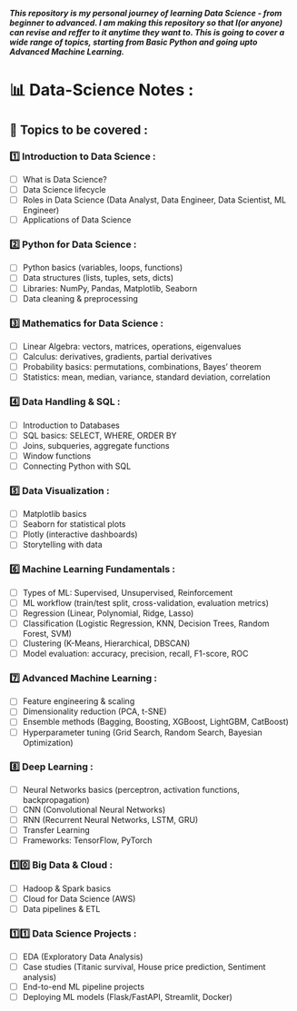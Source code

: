 ***This repository is my personal journey of learning Data Science - from beginner to advanced. I am making this repository so that I(or anyone) can revise and reffer to it anytime they want to. This is going to cover a wide range of topics, starting from Basic Python and going upto Advanced Machine Learning.***

# 📊 Data-Science Notes :

## 📂 Topics to be covered :

### 1️⃣ Introduction to Data Science :
- [ ] What is Data Science?  
- [ ] Data Science lifecycle  
- [ ] Roles in Data Science (Data Analyst, Data Engineer, Data Scientist, ML Engineer)  
- [ ] Applications of Data Science  

### 2️⃣ Python for Data Science : 
- [ ] Python basics (variables, loops, functions)  
- [ ] Data structures (lists, tuples, sets, dicts)  
- [ ] Libraries: NumPy, Pandas, Matplotlib, Seaborn  
- [ ] Data cleaning & preprocessing  

### 3️⃣ Mathematics for Data Science :
- [ ] Linear Algebra: vectors, matrices, operations, eigenvalues  
- [ ] Calculus: derivatives, gradients, partial derivatives  
- [ ] Probability basics: permutations, combinations, Bayes’ theorem  
- [ ] Statistics: mean, median, variance, standard deviation, correlation  

### 4️⃣ Data Handling & SQL :
- [ ] Introduction to Databases  
- [ ] SQL basics: SELECT, WHERE, ORDER BY  
- [ ] Joins, subqueries, aggregate functions  
- [ ] Window functions  
- [ ] Connecting Python with SQL  

### 5️⃣ Data Visualization : 
- [ ] Matplotlib basics  
- [ ] Seaborn for statistical plots  
- [ ] Plotly (interactive dashboards)  
- [ ] Storytelling with data  

### 6️⃣ Machine Learning Fundamentals :
- [ ] Types of ML: Supervised, Unsupervised, Reinforcement  
- [ ] ML workflow (train/test split, cross-validation, evaluation metrics)  
- [ ] Regression (Linear, Polynomial, Ridge, Lasso)  
- [ ] Classification (Logistic Regression, KNN, Decision Trees, Random Forest, SVM)  
- [ ] Clustering (K-Means, Hierarchical, DBSCAN)  
- [ ] Model evaluation: accuracy, precision, recall, F1-score, ROC  

### 7️⃣ Advanced Machine Learning : 
- [ ] Feature engineering & scaling  
- [ ] Dimensionality reduction (PCA, t-SNE)  
- [ ] Ensemble methods (Bagging, Boosting, XGBoost, LightGBM, CatBoost)  
- [ ] Hyperparameter tuning (Grid Search, Random Search, Bayesian Optimization)  

### 8️⃣ Deep Learning :
- [ ] Neural Networks basics (perceptron, activation functions, backpropagation)  
- [ ] CNN (Convolutional Neural Networks)  
- [ ] RNN (Recurrent Neural Networks, LSTM, GRU)  
- [ ] Transfer Learning  
- [ ] Frameworks: TensorFlow, PyTorch    

### 1️⃣0️⃣ Big Data & Cloud :
- [ ] Hadoop & Spark basics  
- [ ] Cloud for Data Science (AWS)  
- [ ] Data pipelines & ETL  

### 1️⃣1️⃣ Data Science Projects : 
- [ ] EDA (Exploratory Data Analysis)  
- [ ] Case studies (Titanic survival, House price prediction, Sentiment analysis)  
- [ ] End-to-end ML pipeline projects  
- [ ] Deploying ML models (Flask/FastAPI, Streamlit, Docker)  
